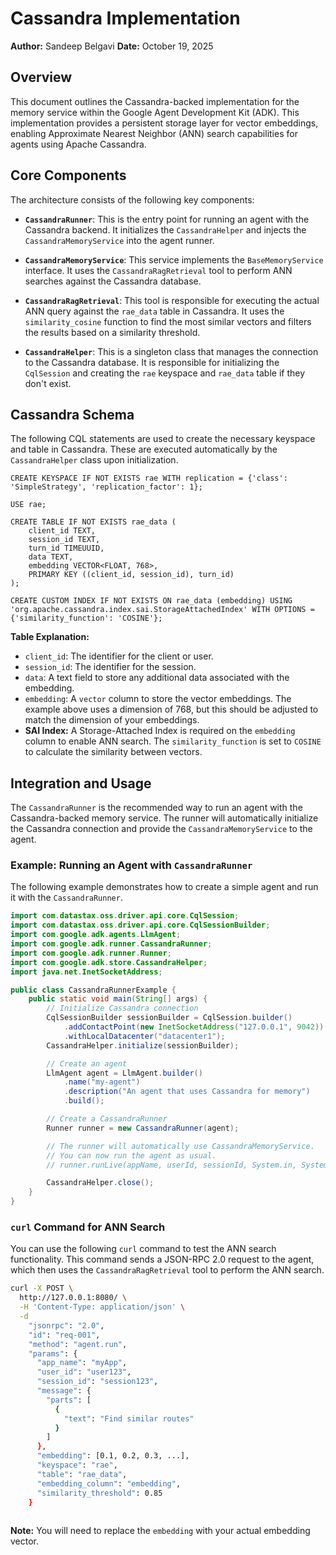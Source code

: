 # Cassandra Implementation

**Author:** Sandeep Belgavi
**Date:** October 19, 2025

## Overview

This document outlines the Cassandra-backed implementation for the memory service within the Google Agent Development Kit (ADK). This implementation provides a persistent storage layer for vector embeddings, enabling Approximate Nearest Neighbor (ANN) search capabilities for agents using Apache Cassandra.

## Core Components

The architecture consists of the following key components:

-   **`CassandraRunner`**: This is the entry point for running an agent with the Cassandra backend. It initializes the `CassandraHelper` and injects the `CassandraMemoryService` into the agent runner.

-   **`CassandraMemoryService`**: This service implements the `BaseMemoryService` interface. It uses the `CassandraRagRetrieval` tool to perform ANN searches against the Cassandra database.

-   **`CassandraRagRetrieval`**: This tool is responsible for executing the actual ANN query against the `rae_data` table in Cassandra. It uses the `similarity_cosine` function to find the most similar vectors and filters the results based on a similarity threshold.

-   **`CassandraHelper`**: This is a singleton class that manages the connection to the Cassandra database. It is responsible for initializing the `CqlSession` and creating the `rae` keyspace and `rae_data` table if they don't exist.

## Cassandra Schema

The following CQL statements are used to create the necessary keyspace and table in Cassandra. These are executed automatically by the `CassandraHelper` class upon initialization.

```cql
CREATE KEYSPACE IF NOT EXISTS rae WITH replication = {'class': 'SimpleStrategy', 'replication_factor': 1};

USE rae;

CREATE TABLE IF NOT EXISTS rae_data (
    client_id TEXT,
    session_id TEXT,
    turn_id TIMEUUID,
    data TEXT,
    embedding VECTOR<FLOAT, 768>,
    PRIMARY KEY ((client_id, session_id), turn_id)
);

CREATE CUSTOM INDEX IF NOT EXISTS ON rae_data (embedding) USING 'org.apache.cassandra.index.sai.StorageAttachedIndex' WITH OPTIONS = {'similarity_function': 'COSINE'};
```

**Table Explanation:**

*   `client_id`: The identifier for the client or user.
*   `session_id`: The identifier for the session.
*   `data`: A text field to store any additional data associated with the embedding.
*   `embedding`: A `vector` column to store the vector embeddings. The example above uses a dimension of 768, but this should be adjusted to match the dimension of your embeddings.
*   **SAI Index:** A Storage-Attached Index is required on the `embedding` column to enable ANN search. The `similarity_function` is set to `COSINE` to calculate the similarity between vectors.

## Integration and Usage

The `CassandraRunner` is the recommended way to run an agent with the Cassandra-backed memory service. The runner will automatically initialize the Cassandra connection and provide the `CassandraMemoryService` to the agent.

### Example: Running an Agent with `CassandraRunner`

The following example demonstrates how to create a simple agent and run it with the `CassandraRunner`.

```java
import com.datastax.oss.driver.api.core.CqlSession;
import com.datastax.oss.driver.api.core.CqlSessionBuilder;
import com.google.adk.agents.LlmAgent;
import com.google.adk.runner.CassandraRunner;
import com.google.adk.runner.Runner;
import com.google.adk.store.CassandraHelper;
import java.net.InetSocketAddress;

public class CassandraRunnerExample {
    public static void main(String[] args) {
        // Initialize Cassandra connection
        CqlSessionBuilder sessionBuilder = CqlSession.builder()
            .addContactPoint(new InetSocketAddress("127.0.0.1", 9042))
            .withLocalDatacenter("datacenter1");
        CassandraHelper.initialize(sessionBuilder);

        // Create an agent
        LlmAgent agent = LlmAgent.builder()
            .name("my-agent")
            .description("An agent that uses Cassandra for memory")
            .build();

        // Create a CassandraRunner
        Runner runner = new CassandraRunner(agent);

        // The runner will automatically use CassandraMemoryService.
        // You can now run the agent as usual.
        // runner.runLive(appName, userId, sessionId, System.in, System.out);

        CassandraHelper.close();
    }
}
```

### `curl` Command for ANN Search

You can use the following `curl` command to test the ANN search functionality. This command sends a JSON-RPC 2.0 request to the agent, which then uses the `CassandraRagRetrieval` tool to perform the ANN search.

```bash
curl -X POST \
  http://127.0.0.1:8080/ \
  -H 'Content-Type: application/json' \
  -d 
    "jsonrpc": "2.0",
    "id": "req-001",
    "method": "agent.run",
    "params": {
      "app_name": "myApp",
      "user_id": "user123",
      "session_id": "session123",
      "message": {
        "parts": [
          {
            "text": "Find similar routes"
          }
        ]
      },
      "embedding": [0.1, 0.2, 0.3, ...],
      "keyspace": "rae",
      "table": "rae_data",
      "embedding_column": "embedding",
      "similarity_threshold": 0.85
    }
  
```

**Note:** You will need to replace the `embedding` with your actual embedding vector.